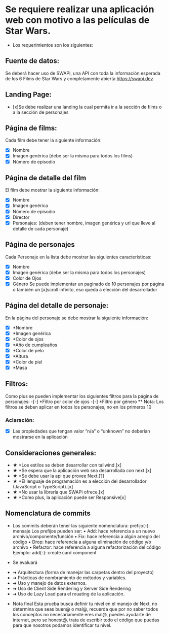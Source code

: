 # Se requiere realizar una aplicación web con motivo a las películas de Star Wars.
- Los requerimientos son los siguientes:

## Fuente de datos:
Se deberá hacer uso de SWAPI, una API con toda la información esperada de los 6 Films
de Star Wars y completamente abierta https://swapi.dev

## Landing Page:
- [x]Se debe realizar una landing la cual permita ir a la sección de films o a la sección de
personajes

## Página de films:
Cada film debe tener la siguiente información:
- [x] Nombre
- [x] Imagen genérica (debe ser la misma para todos los films)
- [x] Número de episodio

## Página de detalle del film 
El film debe mostrar la siguiente información:
- [x] Nombre
- [x] Imagen genérica
- [x] Número de episodio
- [x] Director
- [x] Personajes: (deben tener nombre, imagen genérica y url que lleve al detalle de cada personaje)

## Página de personajes
Cada Personaje en la lista debe mostrar las siguientes características:
- [x] Nombre
- [x] Imagen genérica (debe ser la misma para todos los personajes)
- [x] Color de Ojos
- [x] Género
Se puede implementar un paginado de 10 personajes por página o también un [x]scroll infinito, eso queda a elección del desarrollador

## Página del detalle de personaje:
En la página del personaje se debe mostrar la siguiente información:
- [x] *Nombre
- [x] *Imagen genérica
- [x] *Color de ojos
- [x] *Año de cumpleaños
- [x] *Color de pelo
- [x] *Altura
- [x] *Color de piel
- [x] *Masa

## Filtros:
Como plus se pueden implementar los siguientes filtros para la página de personajes:
-[-] *Filtro por color de ojos
-[-] *Filtro por género
** Nota: Los filtros se deben aplicar en todos los personajes, no en los primeros 10


### Aclaración:
- [x] Las propiedades que tengan valor “n/a” o “unknown” no deberían mostrarse en la
aplicación

## Consideraciones generales:
- ★ *Los estilos se deben desarrollar con tailwind.[x]
- ★ *Se espera que la aplicación web sea desarrollada con next.[x]
- ★ *Se debe usar la api que provee Next.[?]
- ★ *El lenguaje de programación es a elección del desarrollador (JavaScript o
TypeScript).[x]
- ★ *No usar la librería que SWAPI ofrece.[x]
- ★ *Como plus, la aplicación puede ser Responsive[x]

## Nomenclatura de commits
* Los commits deberán tener las siguiente nomenclatura:
prefijo(-): mensaje
Los prefijos pueden ser:
    • Add: hace referencia a un nuevo archivo/componente/función
    • Fix: hace referencia a algún arreglo del código
    • Drop: hace referencia a alguna eliminación de código y/o archivo
    • Refactor: hace referencia a alguna refactorización del código
Ejemplo: add(-): create card component

* Se evaluará
-    ➔ Arquitectura (forma de manejar las carpetas dentro del proyecto)
-    ➔ Prácticas de nombramiento de métodos y variables.
-    ➔ Uso y manejo de datos externos.
-    ➔ Uso de Client Side Rendering y Server Side Rendering
-    ➔ Uso de Lazy Load para el rouating de la aplicación.

* Nota final
Esta prueba busca definir tu nivel en el manejo de Next, no determina que seas buen@ o
mal@, recuerda que por no saber todos los conceptos no necesariamente eres mal@,
puedes ayudarte de internet, pero se honest@, trata de escribir todo el código que puedas
para que nosotros podamos identificar tu nivel.